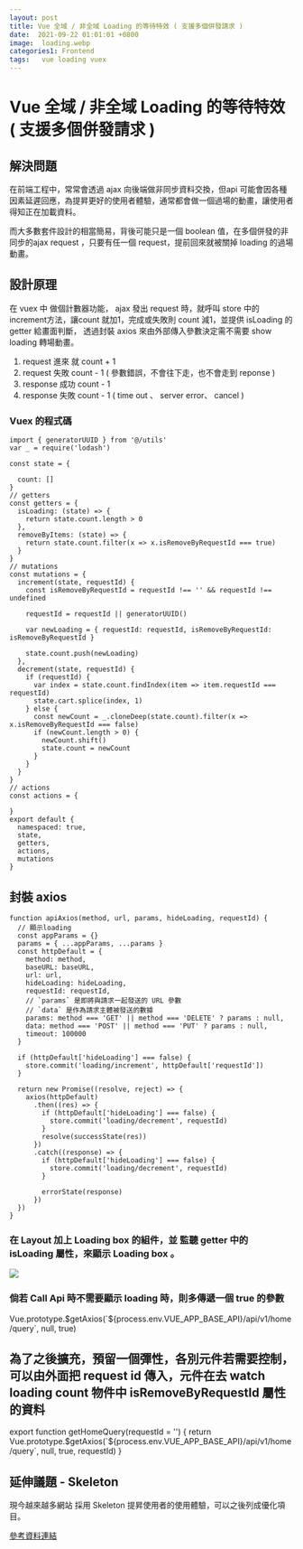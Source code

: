 ```yaml
---
layout: post
title: Vue 全域 / 非全域 Loading 的等待特效 ( 支援多個併發請求 )
date:  2021-09-22 01:01:01 +0800
image:  loading.webp
categories1: Frontend
tags:   vue loading vuex
---
```

# Vue 全域 / 非全域 Loading 的等待特效 ( 支援多個併發請求 )

## 解決問題
在前端工程中，常常會透過 ajax 向後端做非同步資料交換，但api 可能會因各種因素延遲回應，為提昇更好的使用者體驗，通常都會做一個過場的動畫，讓使用者得知正在加載資料。  

而大多數套件設計的相當簡易，背後可能只是一個 boolean 值，在多個併發的非同步的ajax request ，只要有任一個 request，提前回來就被關掉 loading 的過場動畫。

## 設計原理
在 vuex 中 做個計數器功能， ajax 發出 request 時，就呼叫 store 中的increment方法，讓count 就加1，完成或失敗則 count 減1，並提供 isLoading 的 getter 給畫面判斷，
透過封裝 axios 來由外部傳入參數決定需不需要 show loading 轉場動畫。

1. request 進來 就 count + 1  
2. request 失敗 count - 1 ( 參數錯誤，不會往下走，也不會走到 reponse )  
3. response 成功 count - 1  
4. response 失敗 count - 1 ( time out 、 server error、 cancel )  


### Vuex 的程式碼
```
import { generatorUUID } from '@/utils'
var _ = require('lodash')

const state = {

  count: []
}
// getters
const getters = {
  isLoading: (state) => {
    return state.count.length > 0
  },
  removeByItems: (state) => {
    return state.count.filter(x => x.isRemoveByRequestId === true)
  }
}
// mutations
const mutations = {
  increment(state, requestId) {
    const isRemoveByRequestId = requestId !== '' && requestId !== undefined

    requestId = requestId || generatorUUID()

    var newLoading = { requestId: requestId, isRemoveByRequestId: isRemoveByRequestId }

    state.count.push(newLoading)
  },
  decrement(state, requestId) {
    if (requestId) {
      var index = state.count.findIndex(item => item.requestId === requestId)
      state.cart.splice(index, 1)
    } else {
      const newCount = _.cloneDeep(state.count).filter(x => x.isRemoveByRequestId === false)
      if (newCount.length > 0) {
        newCount.shift()
        state.count = newCount
      }
    }
  }
}
// actions
const actions = {

}
export default {
  namespaced: true,
  state,
  getters,
  actions,
  mutations
}
```

## 封裝 axios

```
function apiAxios(method, url, params, hideLoading, requestId) {
  // 顯示loading
  const appParams = {}
  params = { ...appParams, ...params }
  const httpDefault = {
    method: method,
    baseURL: baseURL,
    url: url,
    hideLoading: hideLoading,
    requestId: requestId,
    // `params` 是即將與請求一起發送的 URL 參數
    // `data` 是作為請求主體被發送的數據
    params: method === 'GET' || method === 'DELETE' ? params : null,
    data: method === 'POST' || method === 'PUT' ? params : null,
    timeout: 100000
  }

  if (httpDefault['hideLoading'] === false) {
    store.commit('loading/increment', httpDefault['requestId'])
  }

  return new Promise((resolve, reject) => {
    axios(httpDefault)
      .then((res) => {
        if (httpDefault['hideLoading'] === false) {
          store.commit('loading/decrement', requestId)
        }
        resolve(successState(res))
      })
      .catch((response) => {
        if (httpDefault['hideLoading'] === false) {
          store.commit('loading/decrement', requestId)
        }
       
        errorState(response)
      })
  })
}
```

### 在 Layout 加上 Loading box 的組件，並 監聽 getter 中的 isLoading 屬性，來顯示 Loading box 。
![](https://i.imgur.com/EpDlZUo.png)  

### 倘若 Call Api 時不需要顯示 loading 時，則多傳遞一個 true 的參數
Vue.prototype.$getAxios(`${process.env.VUE_APP_BASE_API}/api/v1/home/query`, null, true)

## 為了之後擴充，預留一個彈性，各別元件若需要控制，可以由外面把 request id 傳入，元件在去 watch loading count 物件中  isRemoveByRequestId 屬性的資料

export function getHomeQuery(requestId = '') {
  return Vue.prototype.$getAxios(`${process.env.VUE_APP_BASE_API}/api/v1/home/query`, null, true, requestId)
}

## 延伸議題 - Skeleton
現今越來越多網站 採用 Skeleton 提昇使用者的使用體驗，可以之後列成優化項目。  

[參考資料連結](https://www.antdv.com/components/skeleton/)